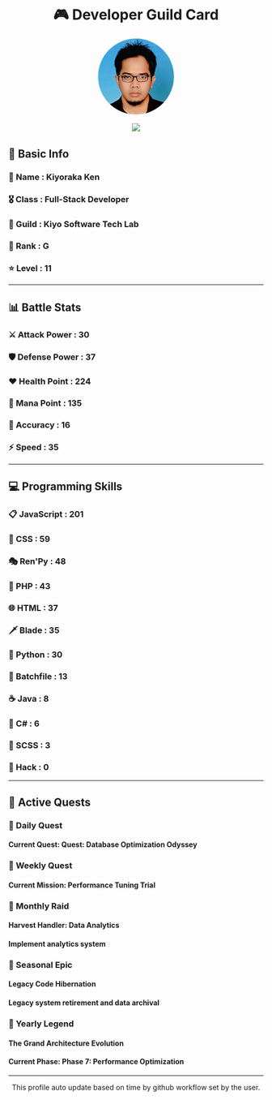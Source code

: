 <div align="center">

# 🎮 Developer Guild Card

<!-- Replace with your profile image -->
<img src="./assets/profile.png" width="150" height="150" style="border-radius: 50%"/>

![](https://komarev.com/ghpvc/?username=Kiyoraka&style=flat)
</div>

##  📌 Basic Info
### 👤 Name : Kiyoraka Ken
### 🎖️ Class : Full-Stack Developer
### 🎪 Guild : Kiyo Software Tech Lab 
### 🔰 Rank : G 
### ⭐ Level : 11

---
## 📊 Battle Stats

### ⚔️ Attack Power  : 30 
### 🛡️ Defense Power : 37 
### ❤️ Health Point  : 224 
### 🔮 Mana Point    : 135 
### 🎯 Accuracy      : 16 
### ⚡ Speed         : 35

---
## 💻 Programming Skills

### 📋 JavaScript : 201
### 🎨 CSS : 59
### 🎭 Ren'Py : 48
### 🐘 PHP : 43
### 🌐 HTML : 37
### 🗡️ Blade : 35
### 🐍 Python : 30
### 📝 Batchfile : 13
### ☕ Java : 8
### 🎯 C# : 6
### 📝 SCSS : 3
### 📝 Hack : 0

---
## 📜 Active Quests

### 🌅 Daily Quest

#### Current Quest: Quest: Database Optimization Odyssey

### 📅 Weekly Quest
#### Current Mission: Performance Tuning Trial

### 🌙 Monthly Raid
#### Harvest Handler: Data Analytics
#### Implement analytics system

### 🌠 Seasonal Epic
#### Legacy Code Hibernation
#### Legacy system retirement and data archival

### 👑 Yearly Legend
#### The Grand Architecture Evolution
#### Current Phase: Phase 7: Performance Optimization

---
<div align="center">
  This profile auto update based on time by github workflow set by the user.
</div>